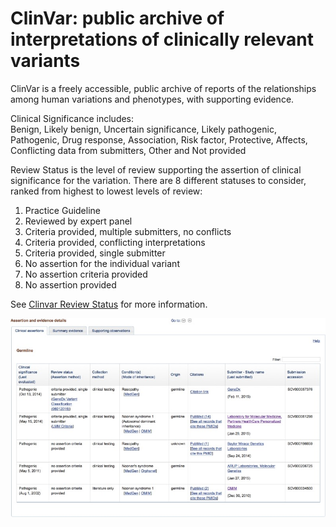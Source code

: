 # ClinVar: public archive of interpretations of clinically relevant variants
ClinVar is a freely accessible, public archive of reports of the relationships among human variations and phenotypes, with supporting evidence. 
 
Clinical Significance includes:  
Benign, Likely benign, Uncertain significance, Likely pathogenic, Pathogenic, Drug response, Association, Risk factor, Protective, Affects, Conflicting data from submitters, Other and Not provided
 
Review Status is the level of review supporting the assertion of clinical significance for the variation. There are 8 different statuses to consider, ranked from highest to lowest levels of review:

1. Practice Guideline
2. Reviewed by expert panel 
3. Criteria provided, multiple submitters, no conflicts 
4. Criteria provided, conflicting interpretations
5. Criteria provided, single submitter
6. No assertion for the individual variant 
7. No assertion criteria provided
8. No assertion provided

See [Clinvar Review Status](https://www.ncbi.nlm.nih.gov/clinvar/docs/review_status/) for more information.

![Screenshot](clinvar_screenshot_1.png)
<br />